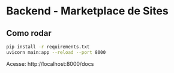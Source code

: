 # Backend - Marketplace de Sites

## Como rodar
```bash
pip install -r requirements.txt
uvicorn main:app --reload --port 8000
```
Acesse: http://localhost:8000/docs

